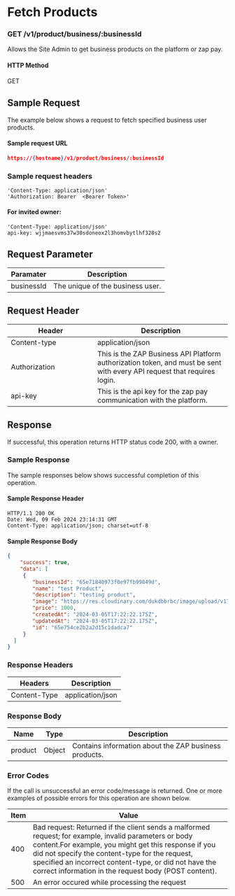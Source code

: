 # Fetch Products

### GET /v1/product/business/:businessId <a href="#top" id="top"></a>

Allows the Site Admin to get business products on the platform or zap pay.

#### HTTP Method <a href="#top" id="top"></a>

GET

## Sample Request <a href="#samplerequest" id="samplerequest"></a>

The example below shows a request to fetch specified business user products.

#### **Sample request** URL <a href="#top" id="top"></a>

```json
https://{hostname}/v1/product/business/:businessId
```

### **Sample request headers** <a href="#top" id="top"></a>

```
'Content-Type: application/json'
'Authorization: Bearer  <Bearer Token>'
```

#### For invited owner: <a href="#top" id="top"></a>

```
'Content-Type: application/json'
api-key: wjjmaesvms37w30sdoneox2l3homvbytlhf320s2
```

## Request Parameter <a href="#samplerequest" id="samplerequest"></a>

| Paramater  | Description                      |
| ---------- | -------------------------------- |
| businessId | The unique of the business user. |

## Request Header <a href="#samplerequest" id="samplerequest"></a>

<table><thead><tr><th width="182">Header</th><th>Description</th></tr></thead><tbody><tr><td>Content-type</td><td>application/json</td></tr><tr><td>Authorization</td><td>This is the ZAP Business API Platform authorization token, and must be sent with every API request that requires login.</td></tr><tr><td>api-key</td><td>This is the api key for the zap pay communication with the platform.</td></tr></tbody></table>

## Response <a href="#samplerequest" id="samplerequest"></a>

If successful, this operation returns HTTP status code 200, with a owner.

### Sample Response <a href="#samplerequest" id="samplerequest"></a>

The sample responses below shows successful completion of this operation.

#### **Sample** Response Header <a href="#top" id="top"></a>

```
HTTP/1.1 200 OK
Date: Wed, 09 Feb 2024 23:14:31 GMT
Content-Type: application/json; charset=utf-8
```

#### **Sample** Response Body <a href="#top" id="top"></a>

```json
{
    "success": true,
    "data": [
     {
        "businessId": "65e71840973f0e97fb99849d",
        "name": "test Product",
        "description": "testing product",
        "image": "https://res.cloudinary.com/dukdbbrbc/image/upload/v1709659340/business-verification-production/45e61817-b8c4-446c-8513-b74728a79bf9.png",
        "price": 1000,
        "createdAt": "2024-03-05T17:22:22.175Z",
        "updatedAt": "2024-03-05T17:22:22.175Z",
        "id": "65e754ce2b2a2d15c1dadca7"
     }
  ]
}
```

### Response Headers <a href="#samplerequest" id="samplerequest"></a>

| Headers      | Description      |
| ------------ | ---------------- |
| Content-Type | application/json |

### Response Body <a href="#samplerequest" id="samplerequest"></a>

| Name    | Type   | Description                                            |
| ------- | ------ | ------------------------------------------------------ |
| product | Object | Contains information about the ZAP business  products. |

### Error Codes <a href="#samplerequest" id="samplerequest"></a>

If the call is unsuccessful an error code/message is returned. One or more examples of possible errors for this operation are shown below.

| Item | Value                                                                                                                                                                                                                                                                                                                             |
| ---- | --------------------------------------------------------------------------------------------------------------------------------------------------------------------------------------------------------------------------------------------------------------------------------------------------------------------------------- |
| 400  | Bad request: Returned if the client sends a malformed request; for example, invalid parameters or body content.For example, you might get this response if you did not specify the content-type for the request, specified an incorrect content-type, or did not have the correct information in the request body (POST content). |
| 500  | An error occured while processing the request                                                                                                                                                                                                                                                                                     |
